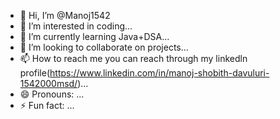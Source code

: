- 👋 Hi, I’m @Manoj1542
- 👀 I’m interested in coding...
- 🌱 I’m currently learning Java+DSA...
- 💞️ I’m looking to collaborate on projects...
- 📫 How to reach me you can reach through my linkedln profile(https://www.linkedin.com/in/manoj-shobith-davuluri-1542000msd/)...
- 😄 Pronouns: ...
- ⚡ Fun fact: ...

<!---
Manoj1542/Manoj1542 is a ✨ special ✨ repository because its `README.md` (this file) appears on your GitHub profile.
You can click the Preview link to take a look at your changes.
--->
